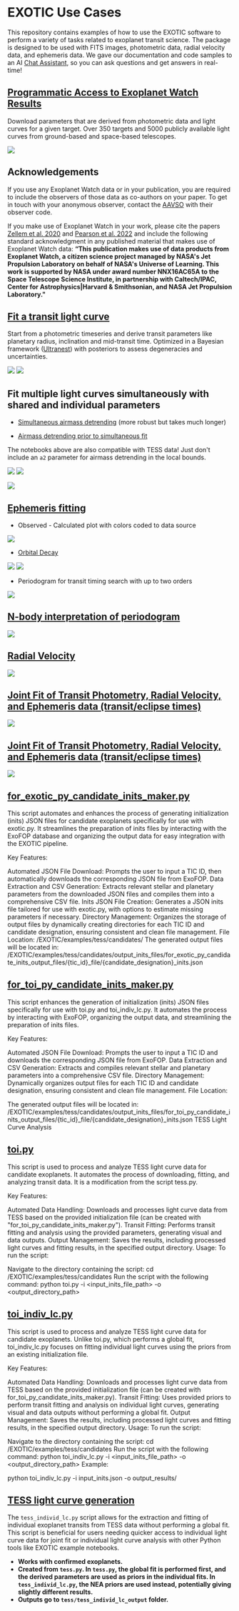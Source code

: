 # EXOTIC Use Cases

This repository contains examples of how to use the EXOTIC software to perform a variety of tasks related to exoplanet transit science. The package is designed to be used with FITS images, photometric data, radial velocity data, and ephemeris data. We gave our documentation and code samples to an AI [Chat Assistant](https://hf.co/chat/assistant/66c0cb652a9c7710cec9341c), so you can ask questions and get answers in real-time!

## [Programmatic Access to Exoplanet Watch Results](Exoplanet_Watch_API.ipynb) 

Download parameters that are derived from photometric data and light curves for a given target. Over 350 targets and 5000 publicly available light curves from ground-based and space-based telescopes.

![](epw_results.png)

## Acknowledgements

If you use any Exoplanet Watch data or in your publication, you are required to include the observers of those data as co-authors on your paper. To get in touch with your anonymous observer, contact the [AAVSO](https://www.aavso.org/) with their observer code.

If you make use of Exoplanet Watch in your work, please cite the papers [Zellem et al. 2020](https://ui.adsabs.harvard.edu/abs/2020PASP..132e4401Z/abstract) and [Pearson et al. 2022](https://ui.adsabs.harvard.edu/abs/2022AJ....164..178P/abstract) and include the following standard acknowledgment in any published material that makes use of Exoplanet Watch data: **“This publication makes use of data products from Exoplanet Watch, a citizen science project managed by NASA's Jet Propulsion Laboratory on behalf of NASA's Universe of Learning. This work is supported by NASA under award number NNX16AC65A to the Space Telescope Science Institute, in partnership with Caltech/IPAC, Center for Astrophysics|Harvard & Smithsonian, and NASA Jet Propulsion Laboratory."**

## [Fit a transit light curve](single_transit/transit_fit_example.py)

Start from a photometric timeseries and derive transit parameters like planetary radius, inclination and mid-transit time. Optimized in a Bayesian framework ([Ultranest](https://johannesbuchner.github.io/UltraNest/index.html)) with posteriors to assess degeneracies and uncertainties.

![](single_transit/bestfit.png)
![](single_transit/triangle.png)

## Fit multiple light curves simultaneously with shared and individual parameters

- [Simultaneous airmass detrending](multiple_transit/Multiple_Lightcurve_fit.ipynb) (more robust but takes much longer)

- [Airmass detrending prior to simultaneous fit](multiple_transit/Multiple_Lightcurve_Fit_Detrended.ipynb)

The notebooks above are also compatible with TESS data! Just don't include an `a2` parameter for airmass detrending in the local bounds.

![](multiple_transit/glc_fit.png)
![](multiple_transit/glc_mosaic.png)


![](tess/2458415_06_wasp-77ab_lightcurve.png)

## [Ephemeris fitting](ephemeris/fit_ephemeris.py)
- Observed - Calculated plot with colors coded to data source

![](ephemeris/oc.png)

- [Orbital Decay](ephemeris/fit_decay.py)

![](ephemeris/decay_oc.png)
![](ephemeris/decay_posterior.png)

- Periodogram for transit timing search with up to two orders

![](ephemeris/periodogram.png)

## [N-body interpretation of periodogram](nbody/README.md)

![](nbody/report.png)

## [Radial Velocity](radial_velocity/rv_example.py)

![](radial_velocity/RV_bestfit.png)

## [Joint Fit of Transit Photometry, Radial Velocity, and Ephemeris data (transit/eclipse times)](joint_rv_transit/joint_fit.py)

![](joint_rv_transit/joint_posterior.png)

## [Joint Fit of Transit Photometry, Radial Velocity, and Ephemeris data (transit/eclipse times)](joint_rv_transit/joint_fit.py)

![](joint_rv_transit/joint_posterior.png)

## [for_exotic_py_candidate_inits_maker.py](tess/candidates/for_exotic_py_candidate_inits_maker.py)

This script automates and enhances the process of generating initialization (inits) JSON files for candidate exoplanets specifically for use with exotic.py. It streamlines the preparation of inits files by interacting with the ExoFOP database and organizing the output data for easy integration with the EXOTIC pipeline.

Key Features:

Automated JSON File Download: Prompts the user to input a TIC ID, then automatically downloads the corresponding JSON file from ExoFOP.
Data Extraction and CSV Generation: Extracts relevant stellar and planetary parameters from the downloaded JSON files and compiles them into a comprehensive CSV file.
Inits JSON File Creation: Generates a JSON inits file tailored for use with exotic.py, with options to estimate missing parameters if necessary.
Directory Management: Organizes the storage of output files by dynamically creating directories for each TIC ID and candidate designation, ensuring consistent and clean file management.
File Location:
/EXOTIC/examples/tess/candidates/
The generated output files will be located in:
/EXOTIC/examples/tess/candidates/output_inits_files/for_exotic_py_candidate_inits_output_files/{tic_id}_file/{candidate_designation}_inits.json


## [for_toi_py_candidate_inits_maker.py](tess/candidates/for_toi_py_candidate_inits_maker.py)

This script enhances the generation of initialization (inits) JSON files specifically for use with toi.py and toi_indiv_lc.py. It automates the process by interacting with ExoFOP, organizing the output data, and streamlining the preparation of inits files.

Key Features:

Automated JSON File Download: Prompts the user to input a TIC ID and downloads the corresponding JSON file from ExoFOP.
Data Extraction and CSV Generation: Extracts and compiles relevant stellar and planetary parameters into a comprehensive CSV file.
Directory Management: Dynamically organizes output files for each TIC ID and candidate designation, ensuring consistent and clean file management.
File Location:

The generated output files will be located in:
/EXOTIC/examples/tess/candidates/output_inits_files/for_toi_py_candidate_inits_output_files/{tic_id}_file/{candidate_designation}_inits.json
TESS Light Curve Analysis


## [toi.py](tess/candidates/toi.py)
This script is used to process and analyze TESS light curve data for candidate exoplanets. It automates the process of downloading, fitting, and analyzing transit data. It is a modification from the script tess.py.

Key Features:

Automated Data Handling: Downloads and processes light curve data from TESS based on the provided initialization file (can be created with "for_toi_py_candidate_inits_maker.py").
Transit Fitting: Performs transit fitting and analysis using the provided parameters, generating visual and data outputs.
Output Management: Saves the results, including processed light curves and fitting results, in the specified output directory.
Usage:
To run the script:

Navigate to the directory containing the script:
cd /EXOTIC/examples/tess/candidates
Run the script with the following command:
python toi.py -i <input_inits_file_path> -o <output_directory_path>




## [toi_indiv_lc.py](tess/candidates/toi_indiv_lc.py)
This script is used to process and analyze TESS light curve data for candidate exoplanets. Unlike toi.py, which performs a global fit, toi_indiv_lc.py focuses on fitting individual light curves using the priors from an existing initialization file.

Key Features:

Automated Data Handling: Downloads and processes light curve data from TESS based on the provided initialization file (can be created with for_toi_py_candidate_inits_maker.py).
Transit Fitting: Uses provided priors to perform transit fitting and analysis on individual light curves, generating visual and data outputs without performing a global fit.
Output Management: Saves the results, including processed light curves and fitting results, in the specified output directory.
Usage:
To run the script:

Navigate to the directory containing the script:
cd /EXOTIC/examples/tess/candidates
Run the script with the following command:
python toi_indiv_lc.py -i <input_inits_file_path> -o <output_directory_path>
Example:

python toi_indiv_lc.py -i input_inits.json -o output_results/



## [TESS light curve generation](tess/tess_individ_lc.py)

The `tess_individ_lc.py` script allows for the extraction and fitting of individual exoplanet transits from TESS data without performing a global fit. This script is beneficial for users needing quicker access to individual light curve data for joint fit or individual light curve analysis with other Python tools like EXOTIC example notebooks.

- **Works with confirmed exoplanets.**
- **Created from `tess.py`. In `tess.py`, the global fit is performed first, and the derived parameters are used as priors in the individual fits. In `tess_individ_lc.py`, the NEA priors are used instead, potentially giving slightly different results.**
- **Outputs go to `tess/tess_individ_lc_output` folder.**